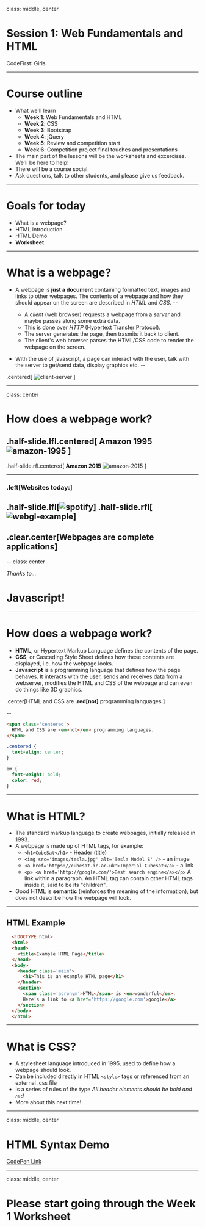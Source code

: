 class: middle, center

# Session 1: Web Fundamentals and HTML
CodeFirst: Girls

---

# Course outline
- What we'll learn
  - **Week 1**: Web Fundamentals and HTML
  - **Week 2**: CSS
  - **Week 3**: Bootstrap
  - **Week 4**: jQuery
  - **Week 5**: Review and competition start
  - **Week 6**: Competition project final touches and presentations
- The main part of the lessons will be the worksheets and excercises. We'll be here to help!
- There will be a course social.
- Ask questions, talk to other students, and please give us feedback.

---

# Goals for today
- What is a webpage?
- HTML introduction
- HTML Demo
- **Worksheet**

---

# What is a webpage?

- A webpage is **just a document** containing
formatted text, images and links to other webpages.
The contents of a webpage and how they should appear on the screen are described in *HTML* and *CSS*.
--

  - A *client* (web browser) requests a webpage from a *server* and maybe passes along
  some extra data.
  - This is done over *HTTP* (Hypertext Transfer Protocol).
  - The server generates the page, then trasmits it back to client.
  - The client's web browser parses the HTML/CSS code to render the webpage on the screen.

- With the use of javascript, a page can interact with the user, talk with the server to get/send data, display graphics etc.
--

.centered[
![client-server](images/server-client.jpg)
]

---

class: center

# How does a webpage work?

.half-slide.lfl.centered[
**Amazon 1995**
![amazon-1995](images/amazon-1995.jpg)
]
--
.half-slide.rfl.centered[
**Amazon 2015**
![amazon-2015](images/amazon-2015.jpg)
]

---

### .left[Websites today:]

.half-slide.lfl[![spotify](images/spotify.png)]
.half-slide.rfl[![webgl-example](images/webgl-example.jpg)]
--

## .clear.center[Webpages are complete applications]
--
class: center

*Thanks to...*

# Javascript!

---

# How does a webpage work?
- **HTML**, or Hypertext Markup Language defines the contents of the page.
- **CSS**, or Cascading Style Sheet defines how these contents are displayed,
i.e. how the webpage looks.
- **Javascript** is a programming language that defines how the page behaves.
It interacts with the user, sends and receives data from a webserver,
modifies the HTML and CSS of the webpage and can even do things like 3D graphics.

.center[HTML and CSS are **.red[not]** programming languages.]

--

```html
<span class='centered'>
  HTML and CSS are <em>not</em> programming languages.
</span>
```

```css
.centered {
  text-align: center;
}

em {
  font-weight: bold;
  color: red;
}
```

---

# What is HTML?
* The standard markup language to create webpages, initially released in 1993.
* A webpage is made up of HTML tags, for example:
  * `<h1>CubeSat</h1>` - Header (title)
  * `<img src='images/tesla.jpg' alt='Tesla Model S' />` - an image
  * `<a href='https://cubesat.ic.ac.uk'>Imperial Cubesat</a>` - a link
  * `<p> <a href='http://google.com/'>Best search engine</a></p>` A link within a paragraph. An HTML tag can contain other HTML tags inside it, said to be its "children".
* Good HTML is **semantic** (reinforces the meaning of the information), but does not describe how the webpage will look.
---
## HTML Example

```html
  <!DOCTYPE html>
  <html>
  <head>
    <title>Example HTML Page</title>
  </head>
  <body>
    <header class='main'>
      <h1>This is an example HTML page</h1>
    </header>
    <section>
      <span class='acronym'>HTML</span> is <em>wonderful</em>.
      Here's a link to <a href='https://google.com'>google</a>
    </section>
  </body>
  </html>
```
---
# What is CSS?
* A stylesheet language introduced in 1995, used to define how
a webpage should look.
* Can be included directly in HTML `<style>` tags or referenced from an
external .css file
* Is a series of rules of the type *All header elements should be bold and red*
* More about this next time!

---

class: middle, center
# HTML Syntax Demo
[CodePen Link](http://codepen.io/dianaklee/pen/rOMzNj?editors=100)

---

class: middle, center
# Please start going through the Week 1 Worksheet

